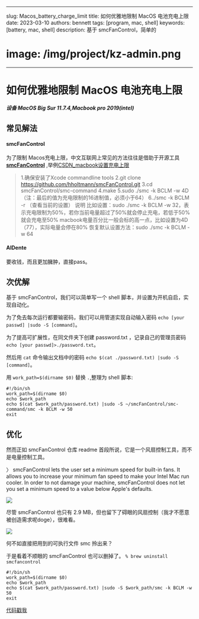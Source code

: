 ---
slug: Macos_battery_charge_limit
title: 如何优雅地限制 MacOS 电池充电上限
date: 2023-03-10
authors: bennett
tags: [program, mac, shell]
keywords: [battery, mac, shell]
description: 基于 smcFanControl，简单的
# image: /img/project/kz-admin.png
------

# 如何优雅地限制 MacOS 电池充电上限

***设备 MacOS Big Sur 11.7.4,Macbook pro 2019(intel)***

## 常见解法
#### smcFanControl
为了限制 Macos充电上限，中文互联网上常见的方法往往是借助于开源工具 **[smcFanControl](https://github.com/hholtmann/smcFanControl)** ,举例[CSDN_macbook设置充电上限](https://blog.csdn.net/happyyouli/article/details/115805747)

>1.确保安装了Xcode commandline tools
>2.git clone https://github.com/hholtmann/smcFanControl.git
>3.cd smcFanControl/smc-command
>4.make
>5.sudo ./smc -k BCLM -w 4D（注：最后的值为充电限制的16进制值，必须小于64）
>6../smc -k BCLM -r （查看当前的设置）
>说明
>比如设置：sudo ./smc -k BCLM -w 32，表示充电限制为50%，若你当前电量超过了50%就会停止充电，若低于50%就会充电至50%
>macbook电量百分比一般会标的高一点，比如设置为4D（77），实际电量会停在80%
>恢复默认设置方法：sudo ./smc -k BCLM -w 64

#### AlDente
要收钱，而且更加臃肿，直接pass。

## 次优解
基于 smcFanControl，我们可以简单写一个 shell 脚本，并设置为开机自启，实现自动化。

为了免去每次运行都要输密码，我们可以用管道实现自动输入密码 
`echo [your passwd] |sudo -S [command]`。

为了提高可扩展性，在同文件夹下创建 password.txt ，记录自己的管理员密码
`echo [your passwd]>./password.txt`。

然后用 `cat` 命令输出文档中的密码
`echo $(cat ./password.txt) |sudo -S [command]`。

用 `work_path=$(dirname $0)` 替换 `.`,整理为 shell 脚本:

```shell
#!/bin/sh
work_path=$(dirname $0)
echo $work_path
echo $(cat $work_path/password.txt) |sudo -S ~/smcFanControl/smc-command/smc -k BCLM -w 50
exit
```

## 优化 
然而正如 smcFanControl 仓库 readme 首段所说，它是一个风扇控制工具，而不是电量控制工具。

〉 smcFanControl lets the user set a minimum speed for built-in fans. It allows you to increase your minimum fan speed to make your Intel Mac run cooler. In order to not damage your machine, smcFanControl does not let you set a minimum speed to a value below Apple's defaults.

<image src='./Macos_battery_charge_limit/1.png'>

尽管 smcFanControl 也只有 2.9 MB，但也留下了碍眼的风扇控制（我才不愿意被创造需求呢doge），很难看。


<image src='./Macos_battery_charge_limit/2.png'>

何不如直接把用到的可执行文件 smc 拎出来？

于是看着不顺眼的 smcFanControl 也可以删掉了。
`% brew uninstall smcfancontrol`

```shell
#!/bin/sh
work_path=$(dirname $0)
echo $work_path
echo $(cat $work_path/password.txt) |sudo -S $work_path/smc -k BCLM -w 50
exit
```

[代码戳我](https://github.com/DawnEver/MacScrips/tree/main/BatteryLimit)
